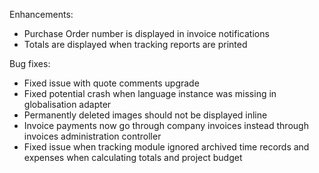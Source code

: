 Enhancements:

* Purchase Order number is displayed in invoice notifications
* Totals are displayed when tracking reports are printed

Bug fixes:

* Fixed issue with quote comments upgrade
* Fixed potential crash when language instance was missing in globalisation adapter
* Permanently deleted images should not be displayed inline
* Invoice payments now go through company invoices instead through invoices administration controller
* Fixed issue when tracking module ignored archived time records and expenses when calculating totals and project budget